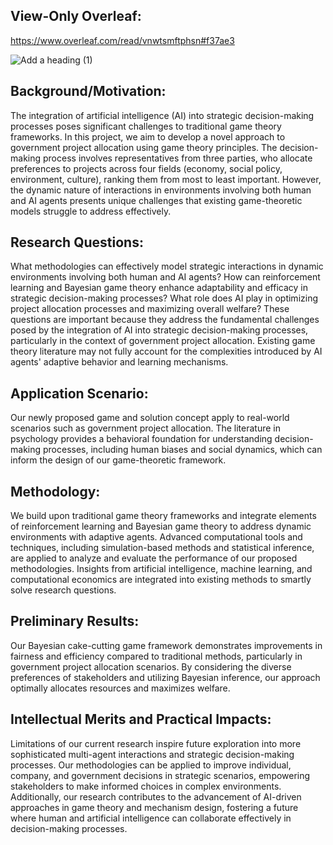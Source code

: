 ## View-Only Overleaf:
https://www.overleaf.com/read/vnwtsmftphsn#f37ae3

![Add a heading (1)](https://github.com/Rising-Stars-by-Sunshine/CSECON206_Polina_Final_Project/assets/148934457/3dace175-673e-444d-ab45-1dc40a4227f5)

## Background/Motivation:

The integration of artificial intelligence (AI) into strategic decision-making processes poses significant challenges to traditional game theory frameworks. In this project, we aim to develop a novel approach to government project allocation using game theory principles. The decision-making process involves representatives from three parties, who allocate preferences to projects across four fields (economy, social policy, environment, culture), ranking them from most to least important. However, the dynamic nature of interactions in environments involving both human and AI agents presents unique challenges that existing game-theoretic models struggle to address effectively.

## Research Questions:

What methodologies can effectively model strategic interactions in dynamic environments involving both human and AI agents?
How can reinforcement learning and Bayesian game theory enhance adaptability and efficacy in strategic decision-making processes?
What role does AI play in optimizing project allocation processes and maximizing overall welfare?
These questions are important because they address the fundamental challenges posed by the integration of AI into strategic decision-making processes, particularly in the context of government project allocation. Existing game theory literature may not fully account for the complexities introduced by AI agents' adaptive behavior and learning mechanisms.

## Application Scenario:

Our newly proposed game and solution concept apply to real-world scenarios such as government project allocation. The literature in psychology provides a behavioral foundation for understanding decision-making processes, including human biases and social dynamics, which can inform the design of our game-theoretic framework.

## Methodology:

We build upon traditional game theory frameworks and integrate elements of reinforcement learning and Bayesian game theory to address dynamic environments with adaptive agents. Advanced computational tools and techniques, including simulation-based methods and statistical inference, are applied to analyze and evaluate the performance of our proposed methodologies. Insights from artificial intelligence, machine learning, and computational economics are integrated into existing methods to smartly solve research questions.

## Preliminary Results:

Our Bayesian cake-cutting game framework demonstrates improvements in fairness and efficiency compared to traditional methods, particularly in government project allocation scenarios. By considering the diverse preferences of stakeholders and utilizing Bayesian inference, our approach optimally allocates resources and maximizes welfare.

## Intellectual Merits and Practical Impacts:

Limitations of our current research inspire future exploration into more sophisticated multi-agent interactions and strategic decision-making processes. Our methodologies can be applied to improve individual, company, and government decisions in strategic scenarios, empowering stakeholders to make informed choices in complex environments. Additionally, our research contributes to the advancement of AI-driven approaches in game theory and mechanism design, fostering a future where human and artificial intelligence can collaborate effectively in decision-making processes.
